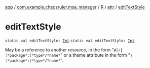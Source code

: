 [app](../../../index.md) / [com.example.chaosruler.msa_manager](../../index.md) / [R](../index.md) / [attr](index.md) / [editTextStyle](.)

# editTextStyle

`static val editTextStyle: `[`Int`](https://kotlinlang.org/api/latest/jvm/stdlib/kotlin/-int/index.html)
`static val editTextStyle: `[`Int`](https://kotlinlang.org/api/latest/jvm/stdlib/kotlin/-int/index.html)

May be a reference to another resource, in the form "`@[+][*package*:]*type*/*name*`" or a theme attribute in the form "`?[*package*:]*type*/*name*`".

